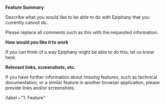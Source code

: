 **Feature Summary**

Describe what you would like to be able to do with Epiphany that you
currently cannot do.

Please replace all comments such as this with the requested
information.

**How would you like it to work**

If you can think of a way Epiphany might be able to do this, let us know
here.

**Relevant links, screenshots, etc.**

If you have further information about missing features, such as
technical documentation, or a similar feature in another browser
application, please provide links and/or screenshots.


<!-- Do not remove the following line -->
/label ~"1. Feature"

